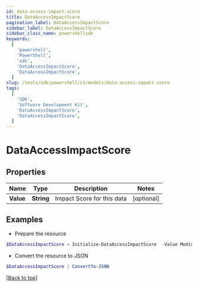 ```yaml
---
id: data-access-impact-score
title: DataAccessImpactScore
pagination_label: DataAccessImpactScore
sidebar_label: DataAccessImpactScore
sidebar_class_name: powershellsdk
keywords:
  [
    'powershell',
    'PowerShell',
    'sdk',
    'DataAccessImpactScore',
    'DataAccessImpactScore',
  ]
slug: /tools/sdk/powershell/v3/models/data-access-impact-score
tags:
  [
    'SDK',
    'Software Development Kit',
    'DataAccessImpactScore',
    'DataAccessImpactScore',
  ]
---
```


# DataAccessImpactScore

## Properties

| Name      | Type       | Description                | Notes      |
| --------- | ---------- | -------------------------- | ---------- |
| **Value** | **String** | Impact Score for this data | [optional] |

## Examples

- Prepare the resource

```powershell
$DataAccessImpactScore = Initialize-DataAccessImpactScore  -Value Medium
```

- Convert the resource to JSON

```powershell
$DataAccessImpactScore | ConvertTo-JSON
```

[[Back to top]](#)
